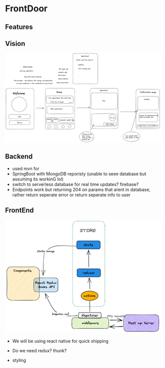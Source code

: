 # FrontDoor

## Features


## Vision
![](wirefram.png)

## Backend

- used mvn for  
- SpringBoot with MongoDB reporisty (unable to seee database but assuming its workinG lol)
- switch to serverless database for real time updates? firebase? 
- Endpoints work but returning 204 on params that arent in database, rather return seperate error or return     seperate info to user   

## FrontEnd

![](FD-FE-arch.png)

- We will be using react native for quick shipping 

- Do we need redux? thunk? 

- styling 
